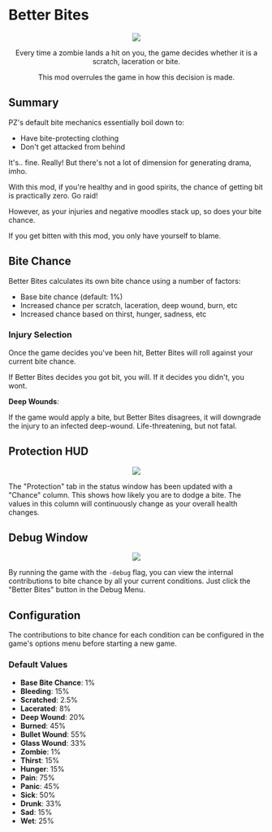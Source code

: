 # Better Bites

<p align="center">
<img src="./poster.png">
</p>
<p align="center">
Every time a zombie lands a hit on you, the game decides whether it is a scratch, laceration or bite.
</p>
<p align="center">
This mod overrules the game in how this decision is made.
</p>

## Summary

PZ's default bite mechanics essentially boil down to:

- Have bite-protecting clothing
- Don't get attacked from behind

It's.. fine. Really! But there's not a lot of dimension for generating drama, imho.

With this mod, if you're healthy and in good spirits, the chance of getting bit is practically zero. Go raid!

However, as your injuries and negative moodles stack up, so does your bite chance.

If you get bitten with this mod, you only have yourself to blame.

## Bite Chance

Better Bites calculates its own bite chance using a number of factors:

- Base bite chance (default: 1%)
- Increased chance per scratch, laceration, deep wound, burn, etc
- Increased chance based on thirst, hunger, sadness, etc

### Injury Selection

Once the game decides you've been hit, Better Bites will roll against your current bite chance.

If Better Bites decides you got bit, you will. If it decides you didn't, you wont.

**Deep Wounds**:

If the game would apply a bite, but Better Bites disagrees, it will downgrade the injury to an infected deep-wound. Life-threatening, but not fatal.

## Protection HUD

<p align="center">
  <img src="./protection.png" />
</p>

The "Protection" tab in the status window has been updated with a "Chance" column. This shows how likely you are to dodge a bite. The values in this column will continuously change as your overall health changes.

## Debug Window

<p align="center">
  <img src="./debug.png" />
</p>

By running the game with the `-debug` flag, you can view the internal contributions to bite chance by all your current conditions. Just click the "Better Bites" button in the Debug Menu.

## Configuration

The contributions to bite chance for each condition can be configured in the game's options menu before starting a new game.

### Default Values

- **Base Bite Chance**: 1%
- **Bleeding**: 15%
- **Scratched**: 2.5%
- **Lacerated**: 8%
- **Deep Wound**: 20%
- **Burned**: 45%
- **Bullet Wound**: 55%
- **Glass Wound**: 33%
- **Zombie**: 1%
- **Thirst**: 15%
- **Hunger**: 15%
- **Pain**: 75%
- **Panic**: 45%
- **Sick**: 50%
- **Drunk**: 33%
- **Sad**: 15%
- **Wet**: 25%
